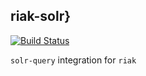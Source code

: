 ## riak-solr}
[![Build Status](https://travis-ci.com/Sentenai/riak-solr.svg?branch=master)](https://travis-ci.com/Sentenai/riak-solr)

`solr-query` integration for `riak`
